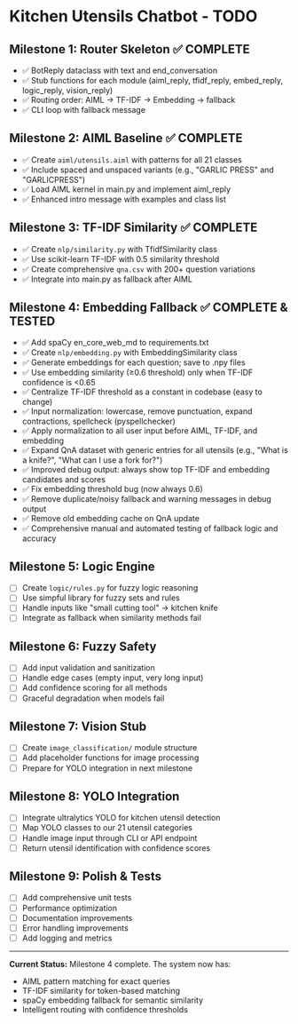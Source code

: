 # Kitchen Utensils Chatbot - TODO

## Milestone 1: Router Skeleton ✅ COMPLETE
- ✅ BotReply dataclass with text and end_conversation
- ✅ Stub functions for each module (aiml_reply, tfidf_reply, embed_reply, logic_reply, vision_reply)
- ✅ Routing order: AIML → TF-IDF → Embedding → fallback
- ✅ CLI loop with fallback message

## Milestone 2: AIML Baseline ✅ COMPLETE  
- ✅ Create `aiml/utensils.aiml` with patterns for all 21 classes
- ✅ Include spaced and unspaced variants (e.g., "GARLIC PRESS" and "GARLICPRESS")
- ✅ Load AIML kernel in main.py and implement aiml_reply
- ✅ Enhanced intro message with examples and class list

## Milestone 3: TF-IDF Similarity ✅ COMPLETE
- ✅ Create `nlp/similarity.py` with TfidfSimilarity class
- ✅ Use scikit-learn TF-IDF with 0.5 similarity threshold
- ✅ Create comprehensive `qna.csv` with 200+ question variations
- ✅ Integrate into main.py as fallback after AIML

## Milestone 4: Embedding Fallback ✅ COMPLETE & TESTED
- ✅ Add spaCy en_core_web_md to requirements.txt
- ✅ Create `nlp/embedding.py` with EmbeddingSimilarity class
- ✅ Generate embeddings for each question; save to .npy files
- ✅ Use embedding similarity (≥0.6 threshold) only when TF-IDF confidence is <0.65
- ✅ Centralize TF-IDF threshold as a constant in codebase (easy to change)
- ✅ Input normalization: lowercase, remove punctuation, expand contractions, spellcheck (pyspellchecker)
- ✅ Apply normalization to all user input before AIML, TF-IDF, and embedding
- ✅ Expand QnA dataset with generic entries for all utensils (e.g., "What is a knife?", "What can I use a fork for?")
- ✅ Improved debug output: always show top TF-IDF and embedding candidates and scores
- ✅ Fix embedding threshold bug (now always 0.6)
- ✅ Remove duplicate/noisy fallback and warning messages in debug output
- ✅ Remove old embedding cache on QnA update
- ✅ Comprehensive manual and automated testing of fallback logic and accuracy

## Milestone 5: Logic Engine
- [ ] Create `logic/rules.py` for fuzzy logic reasoning
- [ ] Use simpful library for fuzzy sets and rules
- [ ] Handle inputs like "small cutting tool" → kitchen knife
- [ ] Integrate as fallback when similarity methods fail

## Milestone 6: Fuzzy Safety
- [ ] Add input validation and sanitization
- [ ] Handle edge cases (empty input, very long input)
- [ ] Add confidence scoring for all methods
- [ ] Graceful degradation when models fail

## Milestone 7: Vision Stub
- [ ] Create `image_classification/` module structure
- [ ] Add placeholder functions for image processing
- [ ] Prepare for YOLO integration in next milestone

## Milestone 8: YOLO Integration
- [ ] Integrate ultralytics YOLO for kitchen utensil detection
- [ ] Map YOLO classes to our 21 utensil categories
- [ ] Handle image input through CLI or API endpoint
- [ ] Return utensil identification with confidence scores

## Milestone 9: Polish & Tests
- [ ] Add comprehensive unit tests
- [ ] Performance optimization
- [ ] Documentation improvements
- [ ] Error handling improvements
- [ ] Add logging and metrics

---

**Current Status:** Milestone 4 complete. The system now has:
- AIML pattern matching for exact queries
- TF-IDF similarity for token-based matching  
- spaCy embedding fallback for semantic similarity
- Intelligent routing with confidence thresholds 